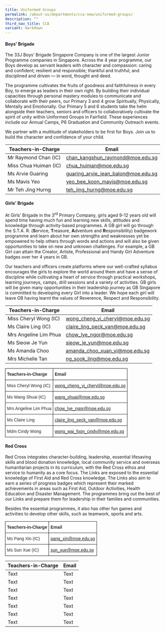 ```yaml
---
title: Uniformed Groups
permalink: /about-us/departments/cca-new/uniformed-groups/
description: ""
third_nav_title: CCA
variant: markdown
---
```

<h4><strong>Boys' Brigade</strong></h4>
The 33J Boys’ Brigade Singapore Company is one of the largest Junior Programme companies in Singapore. Across the 4 year programme, our Boys develop as servant leaders with character and compassion: caring and confident; resilient and responsible; thankful and truthful; and disciplined and driven — in word, thought and deed.

The programme cultivates the fruits of goodness and faithfulness in every Boy, to emerge as leaders in their own right. By building their individual capacities through personal mastery modules to communicate and collaborate with their peers, our Primary 3 and 4 grow Spiritually, Physically, Mentally and Emotionally. Our Primary 5 and 6 students take the helm alongside their teachers, seniors and officers to collaboratively cultivate the spirit of unity within Uniformed Groups in Fairfield. These experiences include our Annual Camps, P6 Graduation and Community Outreach events.

We partner with a multitude of stakeholders to be first for Boys. Join us to build the character and confidence of your child.



| Teachers-in-Charge | Email |
| -------- | -------- |
| Mr Raymond Chan (IC)     | chan_kangshun_raymond@moe.edu.sg     |
| Miss Chua Huiman (IC)     | chua_huiman@moe.edu.sg     |
| Ms Arvie Guaring     | guaring_arvie_jean_balon@moe.edu.sg     |
| Ms Mavis Yeo     | yeo_bee_koon_mavis@moe.edu.sg    |
| Mr Teh Jing Hurng     | teh_jing_hurng@moe.edu.sg     |



<p></p><section id="girls-brigade"><p></p>
<h4><strong>Girls' Brigade</strong></h4>
<p>At Girls’ Brigade in the 3<sup>rd</sup>&nbsp;Primary Company, girls aged 9-12 years old will spend time having much fun and learning new skills, attitudes and knowledge through activity-based programmes. A GB girl will go through the S.T.A. R. (<strong>S</strong>ervice,&nbsp;<strong>T</strong>reasure,&nbsp;<strong>A</strong>dventure and&nbsp;<strong>R</strong>esponsibility) badgework programme and learn about her own strengths and weaknesses yet be empowered to help others through words and actions and will also be given opportunities to take on new and unknown challenges. For example, a GB Girl can attain the Creator, Artiste, Professional and Handy Girl Adventure badges over her 4 years in GB.</p></section>
<p>Our teachers and officers create platforms where our well-crafted syllabus encourages the girls to explore the world around them and have a sense of discipline while cultivating a heart of service through practical workshops, learning journeys, camps, drill sessions and a variety of activities. GB girls will be given many opportunities in their leadership journey as GB Singapore is committed to developing every Girl into a leader. We hope each girl will leave GB having learnt the values of Reverence, Respect and Responsibility.</p>

| Teachers-in-Charge | Email |
| -------- | -------- |
| Miss Cheryl Wong (IC)     | wong_cheng_yi_cheryl@moe.edu.sg     |
| Ms Claire Ling (IC)     | claire_ling_peck_yan@moe.edu.sg     |
| Mrs Angeline Lim Phua     | chow_lye_ngor@moe.edu.sg     |
| Ms Sieow Je Yun     | sieow_je_yun@moe.edu.sg     |
| Ms Amanda Choo     | amanda_choo_xuan_yi@moe.edu.sg     |
| Mrs Michelle Tan     | ng_sook_ling@moe.edu.sg     |

<style type="text/css">
.tg  {border-collapse:collapse;border-spacing:0;}
.tg td{border-color:black;border-style:solid;border-width:1px;font-family:Arial, sans-serif;font-size:14px;
  overflow:hidden;padding:10px 5px;word-break:normal;}
.tg th{border-color:black;border-style:solid;border-width:1px;font-family:Arial, sans-serif;font-size:14px;
  font-weight:normal;overflow:hidden;padding:10px 5px;word-break:normal;}
.tg .tg-9v25{background-color:#FFF;color:#414CA0;text-align:left;text-decoration:underline;vertical-align:top}
.tg .tg-7zkw{background-color:#FFF;color:#282828;text-align:left;vertical-align:top}
.tg .tg-hr73{background-color:#FFF;color:#282828;font-weight:bold;text-align:left;vertical-align:top}
</style>
<table class="tg">
<thead>
  <tr>
    <th class="tg-hr73"><span style="color:#282828">Teachers-in-Charge</span></th>
    <th class="tg-hr73"><span style="color:#282828">Email</span></th>
  </tr>
</thead>
<tbody>
  <tr>
    <td class="tg-7zkw"><span style="color:#282828">Miss Cheryl Wong (IC)</span></td>
    <td class="tg-9v25"><a href="mailto:wong_cheng_yi_cheryl@moe.edu.sg">wong_cheng_yi_cheryl@moe.edu.sg</a></td>
  </tr>
  <tr>
    <td class="tg-7zkw"><span style="color:#282828">Ms Wang Shuai (IC)</span></td>
    <td class="tg-9v25"><a href="mailto:wang_shuai@moe.edu.sg">wang_shuai@moe.edu.sg</a></td>
  </tr>
  <tr>
    <td class="tg-7zkw"><span style="color:#282828">Mrs Angeline Lim Phua</span></td>
    <td class="tg-9v25"><a href="mailto:chow_lye_ngor@moe.edu.sgg">chow_lye_ngor@moe.edu.sg</a></td>
  </tr>
  <tr>
    <td class="tg-7zkw"><span style="color:#282828">Ms Claire Ling</span></td>
    <td class="tg-9v25"><a href="mailto:claire_ling_peck_yan@moe.edu.sg">claire_ling_peck_yan@moe.edu.sg</a></td>
  </tr>
	 	<tr>
    <td class="tg-7zkw"><span style="color:#282828">Mdm Cindy Wong</span></td>
    <td class="tg-9v25"><a href="mailto:wong_wai_foon_cindy@moe.edu.sg">wong_wai_foon_cindy@moe.edu.sg</a></td>
  </tr>
</tbody>
</table>
<p></p><section id="red-cross"><p></p>
<h4><strong>Red Cross</strong></h4>
<p>Red Cross&nbsp;integrates character-building, leadership, essential lifesaving skills and blood donation knowledge, local community service and overseas humanitarian projects in its curriculum, with the Red Cross ethos and service to humanity as a core focus. The Links are exposed to the essential knowledge of First Aid and Red Cross knowledge. The Links also aim to earn a series of progress badges which represent their marked achievements in areas such as First Aid, Outdoor Activities, Health Education and Disaster Management. The programmes bring out the best of our Links and prepare them for leadership in their families and communities.</p></section>
<p>Besides the essential programmes, it also has other fun games and activities to develop other skills, such as teamwork, sports and arts.</p>
<style type="text/css">
.tg  {border-collapse:collapse;border-spacing:0;}
.tg td{border-color:black;border-style:solid;border-width:1px;font-family:Arial, sans-serif;font-size:14px;
  overflow:hidden;padding:10px 5px;word-break:normal;}
.tg th{border-color:black;border-style:solid;border-width:1px;font-family:Arial, sans-serif;font-size:14px;
  font-weight:normal;overflow:hidden;padding:10px 5px;word-break:normal;}
.tg .tg-7zkw{background-color:#FFF;color:#282828;text-align:left;vertical-align:top}
.tg .tg-hr73{background-color:#FFF;color:#282828;font-weight:bold;text-align:left;vertical-align:top}
.tg .tg-ls4t{background-color:#FFF;color:#00E;text-align:left;text-decoration:underline;vertical-align:top}
</style>
<table class="tg">
<thead>
  <tr>
    <th class="tg-hr73"><span style="color:#282828">Teachers-in-Charge</span></th>
    <th class="tg-hr73"><span style="color:#282828">Email</span></th>
  </tr>
</thead>
<tbody>
  <tr>
    <td class="tg-7zkw"><span style="color:#282828">Ms Pang Xin (IC)</span></td>
    <td class="tg-ls4t"><a href="mailto:pang_xin@moe.edu.sg">pang_xin@moe.edu.sg</a></td>
  </tr>
  <tr>
    <td class="tg-7zkw"><span style="color:#282828">Ms Sun Xue (IC)</span></td>
    <td class="tg-ls4t"><a href="mailto:sun_xue@moe.edu.sg">sun_xue@moe.edu.sg</a></td>
  </tr>
</tbody>
</table>

| Teachers-in-Charge | Email |
| -------- | -------- |
| Text     | Text     |
| Text     | Text     |
| Text     | Text     |
| Text     | Text     |
| Text     | Text     |
| Text     | Text     |
| Text     | Text     |